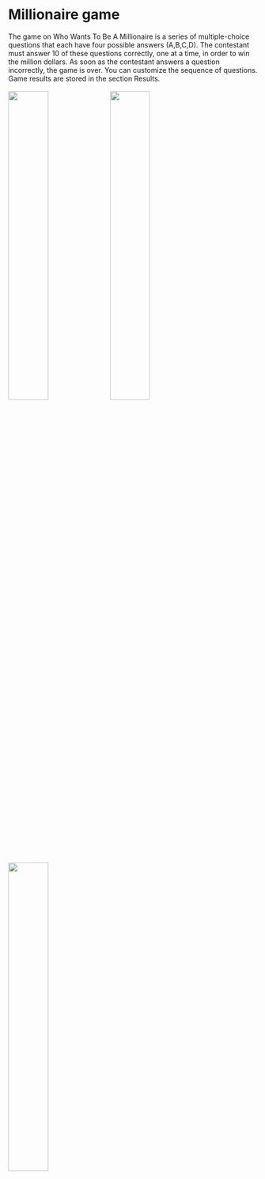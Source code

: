 # Millionaire game
The game on Who Wants To Be A Millionaire is a series of multiple-choice questions that each have four possible answers (A,B,C,D). The contestant must answer 10 of these questions correctly, one at a time, in order to win the million dollars. As soon as the contestant answers a question incorrectly, the game is over. You can customize the sequence of questions. Game results are stored in the section Results.
<br />
<br />
<img src="https://github.com/nikktro/Millionaire/assets/23638348/44f68487-b0d4-47b9-991a-cb8ed9754add" width=40% height=40%>
<img src="https://github.com/nikktro/Millionaire/assets/23638348/9758eb3c-9485-4c11-aff9-05c214dbea2a" width=40% height=40%>
<img src="https://github.com/nikktro/Millionaire/assets/23638348/2bb87388-f565-4c8c-b23e-da4de0dbf9c4" width=40% height=40%>
